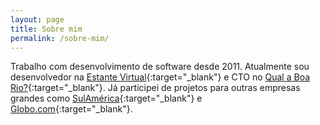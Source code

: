 ```yaml
---
layout: page
title: Sobre mim
permalink: /sobre-mim/
---
```


Trabalho com desenvolvimento de software desde 2011.
Atualmente sou desenvolvedor na [Estante Virtual](http://www.estantevirtual.com.br/){:target="_blank"}
e CTO no [Qual a Boa Rio?](http://www.qualaboario.com.br/){:target="_blank"}.
Já participei de projetos para outras empresas grandes como [SulAmérica](http://portal.sulamericaseguros.com.br/){:target="_blank"} e [Globo.com](http://www.globo.com/){:target="_blank"}.
